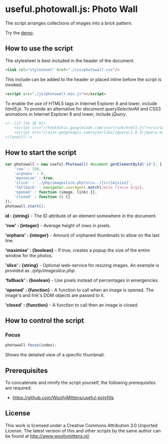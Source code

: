 # useful.photowall.js: Photo Wall

The script arranges collections of images into a brick pattern.

Try the <a href="http://www.woollymittens.nl/useful/default.php?url=useful-photowall">demo</a>.

## How to use the script

The stylesheet is best included in the header of the document.

```html
<link rel="stylesheet" href="./css/photowall.css"/>
```

This include can be added to the header or placed inline before the script is invoked.

```html
<script src="./js/photowall.min.js"></script>
```

To enable the use of HTML5 tags in Internet Explorer 8 and lower, include *html5.js*. To provide an alternative for *document.querySelectorAll* and CSS3 animations in Internet Explorer 8 and lower, include *jQuery*.

```html
<!--[if lte IE 9]>
	<script src="//html5shiv.googlecode.com/svn/trunk/html5.js"></script>
	<script src="//ajax.googleapis.com/ajax/libs/jquery/1.8.3/jquery.min.js"></script>
<![endif]-->
```

## How to start the script

```javascript
var photowall = new useful.Photowall( document.getElementById('id'), {
	'row' : 150,
	'orphans' : 0,
	'maximise' : true,
	'slice' : './php/imageslice.php?src=../{src}&{size}',
	'fallback' : navigator.userAgent.match(/msie 7|msie 6/gi),
	'opened' : function (image, link) {},
	'closed' : function () {}
});
photowall.start();
```

**id : {string}** - The ID attribute of an element somewhere in the document.

**'row' : {integer}** - Average height of rows in pixels.

**'orphans' : {integer}** - Amount of orphaned thumbnails to allow on the last line.

**'maximise' : {boolean}** - If true, creates a popup the size of the entire window for the photos.

**'slice' : {string}** - Optional web-service for resizing images. An example is provided as *./php/imageslice.php*.

**'fallback' : {boolean}** - Use pixels instead of percentages in emergencies.

**'opened' : {function}** - A function to call when an image is opened. The image's and link's DOM objects are passed to it.

**'closed' : {function}** - A function to call then an image is closed.

## How to control the script

### Focus

```javascript
photowall.focus(index);
```

Shows the detailed view of a specific thumbnail.

## Prerequisites

To concatenate and minify the script yourself, the following prerequisites are required:
+ https://github.com/WoollyMittens/useful-polyfills

## License
This work is licensed under a Creative Commons Attribution 3.0 Unported License. The latest version of this and other scripts by the same author can be found at http://www.woollymittens.nl/
